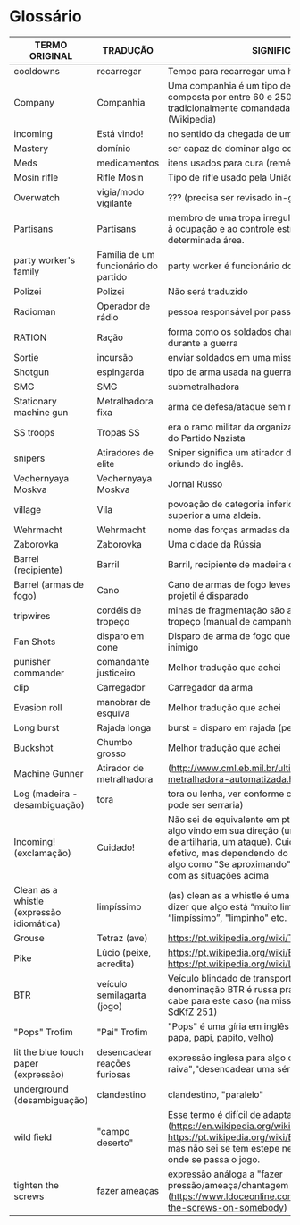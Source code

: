 Glossário
====================
| TERMO ORIGINAL  |  TRADUÇÃO  | SIGNIFICADO  |
| ------------------- | ------------------- |------------------- |
|  cooldowns |  recarregar | Tempo para recarregar uma habilidade |
|  Company |  Companhia | Uma companhia é um tipo de unidade militar, composta por entre 60 e 250 militares e tradicionalmente comandada por um capitão. (Wikipedia) |
|  incoming |  Está vindo! | no sentido da chegada de um ataque inimigo. |
|  Mastery |  domínio | ser capaz de dominar algo com grande habilidade |
|  Meds |  medicamentos | itens usados para cura (remédios) |
|  Mosin rifle |  Rifle Mosin | Tipo de rifle usado pela União soviética |
|  Overwatch |  vigia/modo vigilante | ??? (precisa ser revisado in-game) |
|  Partisans |  Partisans | membro de uma tropa irregular formada para se opor à ocupação e ao controle estrangeiro de uma determinada área. |
|  party worker's family |  Família de um funcionário do partido | party worker é funcionário do partido |
|  Polizei |  Polizei | Não será traduzido |
|  Radioman |  Operador de rádio | pessoa responsável por passar mensagens |
|  RATION |  Ração | forma como os soldados chamavam a comida durante a guerra |
|  Sortie |  incursão | enviar soldados em uma missão |
|  Shotgun |  espingarda | tipo de arma usada na guerra |
|  SMG |  SMG | submetralhadora |
|  Stationary machine gun |  Metralhadora fixa | arma de defesa/ataque sem mobilidade |
|  SS troops |  Tropas SS | era o ramo militar da organização Schutzstaffel (SS) do Partido Nazista |
|  snipers |  Atiradores de elite | Sniper significa um atirador de elite, e é um termo oriundo do inglês. |
|  Vechernyaya Moskva |  Vechernyaya Moskva | Jornal Russo |
|  village |  Vila | povoação de categoria inferior a uma cidade, mas superior a uma aldeia. |
|  Wehrmacht |  Wehrmacht | nome das forças armadas da Alemanha Nazista |
| Zaborovka | Zaborovka | Uma cidade da Rússia |
| Barrel (recipiente) | Barril | Barril, recipiente de madeira ou metal |
| Barrel (armas de fogo) | Cano | Cano de armas de fogo leves e pesadas por onde o projetil é disparado |
| tripwires | cordéis de tropeço | minas de fragmentação são acionadas por cordéis de tropeço (manual de campanha - minas e armadilhas) |
| Fan Shots | disparo em cone | Disparo de arma de fogo que atinge mais de um inimigo |
| punisher commander | comandante justiceiro | Melhor tradução que achei |
| clip | Carregador | Carregador da arma |
| Evasion roll | manobrar de esquiva | Melhor tradução que achei |
| Long burst | Rajada longa | burst = disparo em rajada (pesquisar fogo seletivo) |
| Buckshot | Chumbo grosso | Melhor tradução que achei |
| Machine Gunner | Atirador de metralhadora | (http://www.cml.eb.mil.br/ultimas-noticias/2151-metralhadora-automatizada.html) |
| Log (madeira  - desambiguação) | tora | tora ou lenha, ver conforme contexto (ex. logging site pode ser serraria) |
| Incoming! (exclamação) | Cuidado! | Não sei de equivalente em pt-br, é um aviso para algo vindo em sua direção (uma granada, uma bateria de artilharia, um ataque). Cuidado seria o aviso mais efetivo, mas dependendo do contexto, pode servir algo como "Se aproximando", ou uma combinação com as situações acima  |
| Clean as a whistle (expressão idiomática) | limpíssimo | (as) clean as a whistle é uma expressão utilizada para dizer que algo está “muito limpo”, “impecável”, “limpíssimo”, "limpinho" etc. |
| Grouse | Tetraz (ave) | https://pt.wikipedia.org/wiki/Tetraz |
| Pike | Lúcio (peixe, acredita) | https://pt.wikipedia.org/wiki/Esox_lucius, https://pt.wikipedia.org/wiki/L%C3%BAcio_(peixe) |
| BTR | veículo semilagarta (jogo) | Veículo blindado de transporte de pessoal (VBTP). A denominação BTR é russa pra VBTP, mas não sei se cabe para este caso (na missão é um semilagarta SdKfZ 251) |
| "Pops" Trofim | "Pai" Trofim | "Pops" é uma gíria em inglês para pai (pai, papai, papa, papi, papito, velho) |
| lit the blue touch paper (expressão) | desencadear reações furiosas | expressão inglesa para algo como "despertar a raiva","desencadear uma série de eventos" |
| underground (desambiguação) | clandestino | clandestino, "paralelo" |
| wild field | "campo deserto" | Esse termo é difícil de adaptar. Pensei em estepe (https://en.wikipedia.org/wiki/Wild_Fields, https://pt.wikipedia.org/wiki/Estepe_p%C3%B4ntica), mas não sei se tem estepe necessariamente no local onde se passa o jogo. |
| tighten the screws | fazer ameaças | expressão análoga a "fazer pressão/ameaça/chantagem em alguém" (https://www.ldoceonline.com/dictionary/tighten-the-screws-on-somebody) |
